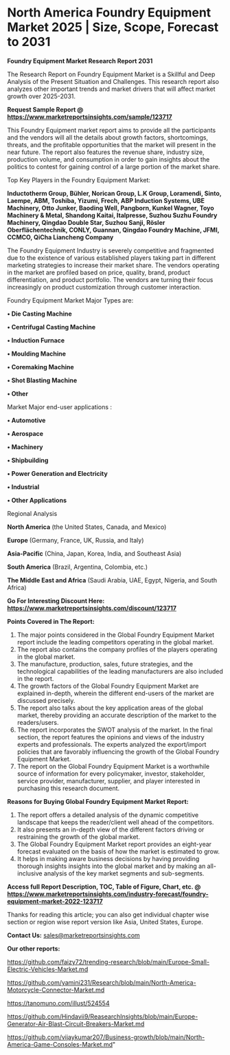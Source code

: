 # North America Foundry Equipment Market 2025 | Size, Scope, Forecast to 2031

<strong>Foundry Equipment Market Research Report 2031</strong>

The Research Report on Foundry Equipment Market is a Skillful and Deep Analysis of the Present Situation and Challenges. This research report also analyzes other important trends and market drivers that will affect market growth over 2025-2031.

<strong>Request Sample Report @ <a href=https://www.marketreportsinsights.com/sample/123717>https://www.marketreportsinsights.com/sample/123717</a></strong>

This Foundry Equipment market report aims to provide all the participants and the vendors will all the details about growth factors, shortcomings, threats, and the profitable opportunities that the market will present in the near future. The report also features the revenue share, industry size, production volume, and consumption in order to gain insights about the politics to contest for gaining control of a large portion of the market share.

Top Key Players in the Foundry Equipment Market:

<strong>Inductotherm Group, Bühler, Norican Group, L.K Group, Loramendi, Sinto, Laempe, ABM, Toshiba, Yizumi, Frech, ABP Induction Systems, UBE Machinery, Otto Junker, Baoding Well, Pangborn, Kunkel Wagner, Toyo Machinery & Metal, Shandong Kaitai, Italpresse, Suzhou Suzhu Foundry Machinery, Qingdao Double Star, Suzhou Sanji, Rösler Oberflächentechnik, CONLY, Guannan, Qingdao Foundry Machine, JFMI, CCMCO, QiCha Liancheng Company</strong>

The Foundry Equipment Industry is severely competitive and fragmented due to the existence of various established players taking part in different marketing strategies to increase their market share. The vendors operating in the market are profiled based on price, quality, brand, product differentiation, and product portfolio. The vendors are turning their focus increasingly on product customization through customer interaction.

Foundry Equipment Market Major Types are:

<strong>• Die Casting Machine

• Centrifugal Casting Machine

• Induction Furnace

• Moulding Machine

• Coremaking Machine

• Shot Blasting Machine

• Other</strong>

Market Major end-user applications :

<strong>• Automotive

• Aerospace

• Machinery

• Shipbuilding

• Power Generation and Electricity

• Industrial

• Other Applications</strong>

Regional Analysis

</u><strong><b>North America</b></strong> (the United States, Canada, and Mexico)

<strong><b>Europe </b></strong>(Germany, France, UK, Russia, and Italy)

<strong><b>Asia-Pacific</b></strong> (China, Japan, Korea, India, and Southeast Asia)

<strong><b>South America</b></strong> (Brazil, Argentina, Colombia, etc.)

<strong><b>The Middle East and Africa</b></strong> (Saudi Arabia, UAE, Egypt, Nigeria, and South Africa)

<strong>Go For Interesting Discount Here: <a href=https://www.marketreportsinsights.com/discount/123717>https://www.marketreportsinsights.com/discount/123717</a></strong>

<strong>Points Covered in The Report:</strong>
<ol>
  <li>The major points considered in the Global Foundry Equipment Market report include the leading competitors operating in the global market.</li>
  <li>The report also contains the company profiles of the players operating in the global market.</li>
  <li>The manufacture, production, sales, future strategies, and the technological capabilities of the leading manufacturers are also included in the report.</li>
  <li>The growth factors of the Global Foundry Equipment Market are explained in-depth, wherein the different end-users of the market are discussed precisely.</li>
  <li>The report also talks about the key application areas of the global market, thereby providing an accurate description of the market to the readers/users.</li>
  <li>The report incorporates the SWOT analysis of the market. In the final section, the report features the opinions and views of the industry experts and professionals. The experts analyzed the export/import policies that are favorably influencing the growth of the Global Foundry Equipment Market.</li>
  <li>The report on the Global Foundry Equipment Market is a worthwhile source of information for every policymaker, investor, stakeholder, service provider, manufacturer, supplier, and player interested in purchasing this research document.</li>
</ol>
<strong>Reasons for Buying Global Foundry Equipment Market Report:</strong>

<ol>
  <li>The report offers a detailed analysis of the dynamic competitive landscape that keeps the reader/client well ahead of the competitors.</li>
  <li>It also presents an in-depth view of the different factors driving or restraining the growth of the global market.</li>
  <li>The Global Foundry Equipment Market report provides an eight-year forecast evaluated on the basis of how the market is estimated to grow.</li>
  <li>It helps in making aware business decisions by having providing thorough insights insights into the global market and by making an all-inclusive analysis of the key market segments and sub-segments.</li>
</ol>
<strong>Access full Report Description, TOC, Table of Figure, Chart, etc. @ <a href=https://www.marketreportsinsights.com/industry-forecast/foundry-equipment-market-2022-123717>https://www.marketreportsinsights.com/industry-forecast/foundry-equipment-market-2022-123717</a></strong>


Thanks for reading this article; you can also get individual chapter wise section or region wise report version like Asia, United States, Europe.

<strong>Contact Us:</strong>
sales@marketreportsinsights.com

<strong>Our other reports:</strong>

<a href=https://github.com/faizy72/trending-research/blob/main/Europe-Small-Electric-Vehicles-Market.md>https://github.com/faizy72/trending-research/blob/main/Europe-Small-Electric-Vehicles-Market.md</a>

<a href=https://github.com/yamini231/Research/blob/main/North-America-Motorcycle-Connector-Market.md>https://github.com/yamini231/Research/blob/main/North-America-Motorcycle-Connector-Market.md</a>

<a href=https://tanomuno.com/illust/524554>https://tanomuno.com/illust/524554</a>

<a href=https://github.com/Hindavii9/ReasearchInsights/blob/main/Europe-Generator-Air-Blast-Circuit-Breakers-Market.md>https://github.com/Hindavii9/ReasearchInsights/blob/main/Europe-Generator-Air-Blast-Circuit-Breakers-Market.md</a>

<a href=https://github.com/vijaykumar207/Business-growth/blob/main/North-America-Game-Consoles-Market.md>https://github.com/vijaykumar207/Business-growth/blob/main/North-America-Game-Consoles-Market.md</a>"
